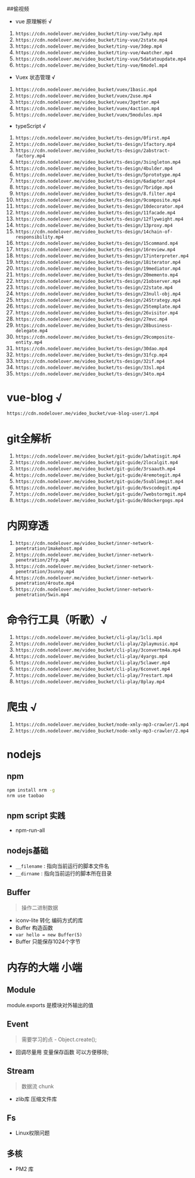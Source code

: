 ##偷视频
 - vue 原理解析 √
 1. `https://cdn.nodelover.me/video_bucket/tiny-vue/1why.mp4`
 2. `https://cdn.nodelover.me/video_bucket/tiny-vue/2state.mp4`
 3. `https://cdn.nodelover.me/video_bucket/tiny-vue/3dep.mp4`
 4. `https://cdn.nodelover.me/video_bucket/tiny-vue/4watcher.mp4`
 5. `https://cdn.nodelover.me/video_bucket/tiny-vue/5datatoupdate.mp4`
 6. `https://cdn.nodelover.me/video_bucket/tiny-vue/6model.mp4`

 - Vuex 状态管理 √
 1. `https://cdn.nodelover.me/video_bucket/vuex/1basic.mp4`
 2. `https://cdn.nodelover.me/video_bucket/vuex/2use.mp4`
 3. `https://cdn.nodelover.me/video_bucket/vuex/3getter.mp4`
 4. `https://cdn.nodelover.me/video_bucket/vuex/4action.mp4`
 5. `https://cdn.nodelover.me/video_bucket/vuex/5modules.mp4`

 - typeScript √
 1. `https://cdn.nodelover.me/video_bucket/ts-design/0first.mp4`
 2. `https://cdn.nodelover.me/video_bucket/ts-design/1factory.mp4`
 3. `https://cdn.nodelover.me/video_bucket/ts-design/2abstract-factory.mp4`
 4. `https://cdn.nodelover.me/video_bucket/ts-design/3singleton.mp4`
 5. `https://cdn.nodelover.me/video_bucket/ts-design/4bulder.mp4`
 6. `https://cdn.nodelover.me/video_bucket/ts-design/5prototype.mp4`
 7. `https://cdn.nodelover.me/video_bucket/ts-design/6adapter.mp4`
 8. `https://cdn.nodelover.me/video_bucket/ts-design/7bridge.mp4`
 9. `https://cdn.nodelover.me/video_bucket/ts-design/8.filter.mp4`
 10. `https://cdn.nodelover.me/video_bucket/ts-design/9composite.mp4`
 11. `https://cdn.nodelover.me/video_bucket/ts-design/10decorator.mp4`
 12. `https://cdn.nodelover.me/video_bucket/ts-design/11facade.mp4`
 13. `https://cdn.nodelover.me/video_bucket/ts-design/12flyweight.mp4`
 14. `https://cdn.nodelover.me/video_bucket/ts-design/13proxy.mp4`
 15. `https://cdn.nodelover.me/video_bucket/ts-design/14chain-of-responsibility.mp4`
 16. `https://cdn.nodelover.me/video_bucket/ts-design/15command.mp4`
 17. `https://cdn.nodelover.me/video_bucket/ts-design/16review.mp4`
 18. `https://cdn.nodelover.me/video_bucket/ts-design/17interpreter.mp4`
 19. `https://cdn.nodelover.me/video_bucket/ts-design/18iterator.mp4`
 20. `https://cdn.nodelover.me/video_bucket/ts-design/19mediator.mp4`
 21. `https://cdn.nodelover.me/video_bucket/ts-design/20memento.mp4`
 22. `https://cdn.nodelover.me/video_bucket/ts-design/21observer.mp4`
 23. `https://cdn.nodelover.me/video_bucket/ts-design/22state.mp4`
 24. `https://cdn.nodelover.me/video_bucket/ts-design/23null-obj.mp4`
 25. `https://cdn.nodelover.me/video_bucket/ts-design/24Strategy.mp4`
 26. `https://cdn.nodelover.me/video_bucket/ts-design/25template.mp4`
 27. `https://cdn.nodelover.me/video_bucket/ts-design/26visitor.mp4`
 28. `https://cdn.nodelover.me/video_bucket/ts-design/27mvc.mp4`
 29. `https://cdn.nodelover.me/video_bucket/ts-design/28business-delegate.mp4`
 30. `https://cdn.nodelover.me/video_bucket/ts-design/29composite-entity.mp4`
 31. `https://cdn.nodelover.me/video_bucket/ts-design/30dao.mp4`
 32. `https://cdn.nodelover.me/video_bucket/ts-design/31fcp.mp4`
 33. `https://cdn.nodelover.me/video_bucket/ts-design/32if.mp4`
 34. `https://cdn.nodelover.me/video_bucket/ts-design/33sl.mp4`
 35. `https://cdn.nodelover.me/video_bucket/ts-design/34to.mp4`

# vue-blog √
`https://cdn.nodelover.me/video_bucket/vue-blog-user/1.mp4`

# git全解析
1. `https://cdn.nodelover.me/video_bucket/git-guide/1whatisgit.mp4`
2. `https://cdn.nodelover.me/video_bucket/git-guide/2localgit.mp4`
3. `https://cdn.nodelover.me/video_bucket/git-guide/3rsaauth.mp4`
4. `https://cdn.nodelover.me/video_bucket/git-guide/4remotegit.mp4`
5. `https://cdn.nodelover.me/video_bucket/git-guide/5sublimegit.mp4`
6. `https://cdn.nodelover.me/video_bucket/git-guide/6vscodegit.mp4`
7. `https://cdn.nodelover.me/video_bucket/git-guide/7webstormgit.mp4`
8. `https://cdn.nodelover.me/video_bucket/git-guide/8dockergogs.mp4`

# 内网穿透
1. `https://cdn.nodelover.me/video_bucket/inner-network-penetration/1makehost.mp4`
2. `https://cdn.nodelover.me/video_bucket/inner-network-penetration/2frp.mp4`
3. `https://cdn.nodelover.me/video_bucket/inner-network-penetration/3sunny.mp4`
4. `https://cdn.nodelover.me/video_bucket/inner-network-penetration/4route.mp4`
5. `https://cdn.nodelover.me/video_bucket/inner-network-penetration/5win.mp4`

# 命令行工具（听歌）√
1. `https://cdn.nodelover.me/video_bucket/cli-play/1cli.mp4`
2. `https://cdn.nodelover.me/video_bucket/cli-play/2playmusic.mp4`
3. `https://cdn.nodelover.me/video_bucket/cli-play/3convertm4a.mp4`
4. `https://cdn.nodelover.me/video_bucket/cli-play/4yargs.mp4`
5. `https://cdn.nodelover.me/video_bucket/cli-play/5clawer.mp4`
6. `https://cdn.nodelover.me/video_bucket/cli-play/6convet.mp4`
7. `https://cdn.nodelover.me/video_bucket/cli-play/7restart.mp4`
8. `https://cdn.nodelover.me/video_bucket/cli-play/8play.mp4`

# 爬虫 √
1. `https://cdn.nodelover.me/video_bucket/node-xmly-mp3-crawler/1.mp4`
2. `https://cdn.nodelover.me/video_bucket/node-xmly-mp3-crawler/2.mp4`



# nodejs

## npm

```bash
npm install nrm -g 
nrm use taobao
```

## npm script 实践
 - npm-run-all 

## nodejs基础

 - `__filename` : 指向当前运行的脚本文件名
 - `__dirname` : 指向当前运行的脚本所在目录

## Buffer

> 操作二进制数据

 - iconv-lite 转化 编码方式的库
 - Buffer 构造函数
  - `var hello = new Buffer(5)`
 - Buffer 只能保存1024个字节

# 内存的大端 小端


## Module

module.exports 是模块对外输出的值


## Event
> 需要学习的点 - Object.create();
 - 回调尽量用 变量保存函数 可以方便移除;

## Stream

> 数据流 chunk
- zlib库 压缩文件库

## Fs

- Linux权限问题

## 多核
 - PM2 库
